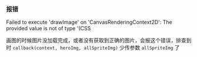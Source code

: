 ### 报错

Failed to execute 'drawImage' on 'CanvasRenderingContext2D': The provided value is not of type '(CSS

画图的时候图片没加载完成，或者没有获取到正确的图片，会报这个错误，排查到时 `callback(context, heroImg, allSpriteImg)` 少传参数 `allSpriteImg` 了
